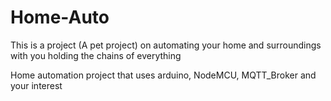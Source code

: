 # Home-Auto
This is a project (A pet project) on automating your home and surroundings with you holding the chains of everything

Home automation project that uses arduino, NodeMCU, MQTT_Broker and your interest
